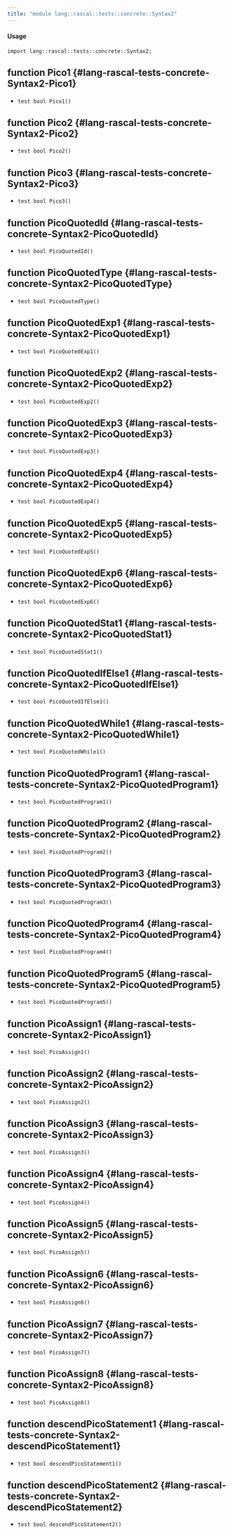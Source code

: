 ```yaml
---
title: "module lang::rascal::tests::concrete::Syntax2"
---
```


#### Usage

`import lang::rascal::tests::concrete::Syntax2;`

## function Pico1 {#lang-rascal-tests-concrete-Syntax2-Pico1}

* ``test bool Pico1()``

## function Pico2 {#lang-rascal-tests-concrete-Syntax2-Pico2}

* ``test bool Pico2()``

## function Pico3 {#lang-rascal-tests-concrete-Syntax2-Pico3}

* ``test bool Pico3()``

## function PicoQuotedId {#lang-rascal-tests-concrete-Syntax2-PicoQuotedId}

* ``test bool PicoQuotedId()``

## function PicoQuotedType {#lang-rascal-tests-concrete-Syntax2-PicoQuotedType}

* ``test bool PicoQuotedType()``

## function PicoQuotedExp1 {#lang-rascal-tests-concrete-Syntax2-PicoQuotedExp1}

* ``test bool PicoQuotedExp1()``

## function PicoQuotedExp2 {#lang-rascal-tests-concrete-Syntax2-PicoQuotedExp2}

* ``test bool PicoQuotedExp2()``

## function PicoQuotedExp3 {#lang-rascal-tests-concrete-Syntax2-PicoQuotedExp3}

* ``test bool PicoQuotedExp3()``

## function PicoQuotedExp4 {#lang-rascal-tests-concrete-Syntax2-PicoQuotedExp4}

* ``test bool PicoQuotedExp4()``

## function PicoQuotedExp5 {#lang-rascal-tests-concrete-Syntax2-PicoQuotedExp5}

* ``test bool PicoQuotedExp5()``

## function PicoQuotedExp6 {#lang-rascal-tests-concrete-Syntax2-PicoQuotedExp6}

* ``test bool PicoQuotedExp6()``

## function PicoQuotedStat1 {#lang-rascal-tests-concrete-Syntax2-PicoQuotedStat1}

* ``test bool PicoQuotedStat1()``

## function PicoQuotedIfElse1 {#lang-rascal-tests-concrete-Syntax2-PicoQuotedIfElse1}

* ``test bool PicoQuotedIfElse1()``

## function PicoQuotedWhile1 {#lang-rascal-tests-concrete-Syntax2-PicoQuotedWhile1}

* ``test bool PicoQuotedWhile1()``

## function PicoQuotedProgram1 {#lang-rascal-tests-concrete-Syntax2-PicoQuotedProgram1}

* ``test bool PicoQuotedProgram1()``

## function PicoQuotedProgram2 {#lang-rascal-tests-concrete-Syntax2-PicoQuotedProgram2}

* ``test bool PicoQuotedProgram2()``

## function PicoQuotedProgram3 {#lang-rascal-tests-concrete-Syntax2-PicoQuotedProgram3}

* ``test bool PicoQuotedProgram3()``

## function PicoQuotedProgram4 {#lang-rascal-tests-concrete-Syntax2-PicoQuotedProgram4}

* ``test bool PicoQuotedProgram4()``

## function PicoQuotedProgram5 {#lang-rascal-tests-concrete-Syntax2-PicoQuotedProgram5}

* ``test bool PicoQuotedProgram5()``

## function PicoAssign1 {#lang-rascal-tests-concrete-Syntax2-PicoAssign1}

* ``test bool PicoAssign1()``

## function PicoAssign2 {#lang-rascal-tests-concrete-Syntax2-PicoAssign2}

* ``test bool PicoAssign2()``

## function PicoAssign3 {#lang-rascal-tests-concrete-Syntax2-PicoAssign3}

* ``test bool PicoAssign3()``

## function PicoAssign4 {#lang-rascal-tests-concrete-Syntax2-PicoAssign4}

* ``test bool PicoAssign4()``

## function PicoAssign5 {#lang-rascal-tests-concrete-Syntax2-PicoAssign5}

* ``test bool PicoAssign5()``

## function PicoAssign6 {#lang-rascal-tests-concrete-Syntax2-PicoAssign6}

* ``test bool PicoAssign6()``

## function PicoAssign7 {#lang-rascal-tests-concrete-Syntax2-PicoAssign7}

* ``test bool PicoAssign7()``

## function PicoAssign8 {#lang-rascal-tests-concrete-Syntax2-PicoAssign8}

* ``test bool PicoAssign8()``

## function descendPicoStatement1 {#lang-rascal-tests-concrete-Syntax2-descendPicoStatement1}

* ``test bool descendPicoStatement1()``

## function descendPicoStatement2 {#lang-rascal-tests-concrete-Syntax2-descendPicoStatement2}

* ``test bool descendPicoStatement2()``

